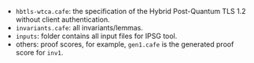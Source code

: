 - `hbtls-wtca.cafe`: the specification of the Hybrid Post-Quantum TLS 1.2 without client authentication.
- `invariants.cafe`: all invariants/lemmas.
- `inputs`: folder contains all input files for IPSG tool.
- others: proof scores, for example, `gen1.cafe` is the generated proof score for `inv1`.